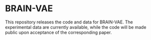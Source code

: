 # BRAIN-VAE

This repository releases the code and data for BRAIN-VAE. The experimental data are currently available, while the code will be made public upon acceptance of the corresponding paper.
